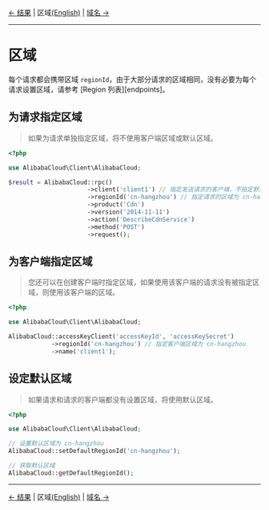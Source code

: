 [← 结果](4-Result-CN.md) | 区域[(English)](5-Region-EN.md) | [域名 →](6-Host-CN.md)
***

# 区域
每个请求都会携带区域 `regionId`，由于大部分请求的区域相同，没有必要为每个请求设置区域，请参考 [Region 列表][endpoints]。

## 为请求指定区域
> 如果为请求单独指定区域，将不使用客户端区域或默认区域。
```php
<?php

use AlibabaCloud\Client\AlibabaCloud;

$result = AlibabaCloud::rpc()
                      ->client('client1') // 指定发送请求的客户端，不指定默认使用默认客户端
                      ->regionId('cn-hangzhou') // 指定请求的区域为 cn-hangzhou
                      ->product('Cdn')
                      ->version('2014-11-11')
                      ->action('DescribeCdnService')
                      ->method('POST')
                      ->request();
```

## 为客户端指定区域
> 您还可以在创建客户端时指定区域，如果使用该客户端的请求没有被指定区域，则使用该客户端的区域。
```php
<?php

use AlibabaCloud\Client\AlibabaCloud;

AlibabaCloud::accessKeyClient('accessKeyId', 'accessKeySecret')
            ->regionId('cn-hangzhou') // 指定客户端区域为 cn-hangzhou
            ->name('client1');
```

## 设定默认区域
> 如果请求和请求的客户端都没有设置区域，将使用默认区域。
```php
<?php

use AlibabaCloud\Client\AlibabaCloud;

// 设置默认区域为 cn-hangzhou
AlibabaCloud::setDefaultRegionId('cn-hangzhou');

// 获取默认区域
AlibabaCloud::getDefaultRegionId();
```

***
[← 结果](4-Result-CN.md) | 区域[(English)](5-Region-EN.md) | [域名 →](6-Host-CN.md)
